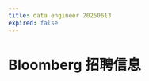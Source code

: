 ```yaml
---
title: data engineer 20250613
expired: false
---
```


# Bloomberg 招聘信息

<JobPostingTable job-posting-json-path="bloomberg/data/data-engineer-20250613.json" />
